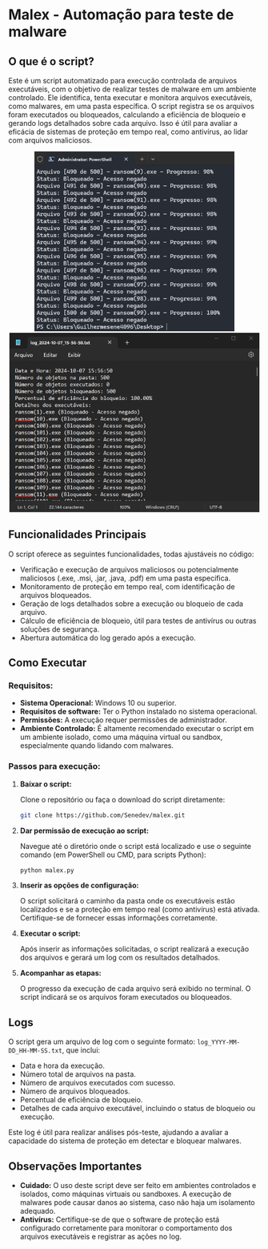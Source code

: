 # Malex - Automação para teste de malware

## O que é o script?

Este é um script automatizado para execução controlada de arquivos executáveis, com o objetivo de realizar testes de malware em um ambiente controlado. Ele identifica, tenta executar e monitora arquivos executáveis, como malwares, em uma pasta específica. O script registra se os arquivos foram executados ou bloqueados, calculando a eficiência de bloqueio e gerando logs detalhados sobre cada arquivo. Isso é útil para avaliar a eficácia de sistemas de proteção em tempo real, como antivírus, ao lidar com arquivos maliciosos.

<p align="center">
  <img src="./imagens/malex1.png" alt="Descrição da imagem" width="400"/>
  <img src="./imagens/malex2.png" alt="Descrição da imagem" width="500"/>
</p>


## Funcionalidades Principais

O script oferece as seguintes funcionalidades, todas ajustáveis no código:

- Verificação e execução de arquivos maliciosos ou potencialmente maliciosos (.exe, .msi, .jar, .java, .pdf) em uma pasta específica.
- Monitoramento de proteção em tempo real, com identificação de arquivos bloqueados.
- Geração de logs detalhados sobre a execução ou bloqueio de cada arquivo.
- Cálculo de eficiência de bloqueio, útil para testes de antivírus ou outras soluções de segurança.
- Abertura automática do log gerado após a execução.

## Como Executar

### Requisitos:

- **Sistema Operacional:** Windows 10 ou superior.
- **Requisitos de software:** Ter o Python instalado no sistema operacional.
- **Permissões:** A execução requer permissões de administrador.
- **Ambiente Controlado:** É altamente recomendado executar o script em um ambiente isolado, como uma máquina virtual ou sandbox, especialmente quando lidando com malwares.

### Passos para execução:

1. **Baixar o script:**

   Clone o repositório ou faça o download do script diretamente:

   ```bash
   git clone https://github.com/Senedev/malex.git
   ```

2. **Dar permissão de execução ao script:**

   Navegue até o diretório onde o script está localizado e use o seguinte comando (em PowerShell ou CMD, para scripts Python):

   ```bash
   python malex.py
   ```

3. **Inserir as opções de configuração:**

   O script solicitará o caminho da pasta onde os executáveis estão localizados e se a proteção em tempo real (como antivírus) está ativada. Certifique-se de fornecer essas informações corretamente.

4. **Executar o script:**

   Após inserir as informações solicitadas, o script realizará a execução dos arquivos e gerará um log com os resultados detalhados.

5. **Acompanhar as etapas:**

   O progresso da execução de cada arquivo será exibido no terminal. O script indicará se os arquivos foram executados ou bloqueados.

## Logs

O script gera um arquivo de log com o seguinte formato: `log_YYYY-MM-DD_HH-MM-SS.txt`, que inclui:

- Data e hora da execução.
- Número total de arquivos na pasta.
- Número de arquivos executados com sucesso.
- Número de arquivos bloqueados.
- Percentual de eficiência de bloqueio.
- Detalhes de cada arquivo executável, incluindo o status de bloqueio ou execução.

Este log é útil para realizar análises pós-teste, ajudando a avaliar a capacidade do sistema de proteção em detectar e bloquear malwares.

## Observações Importantes

- **Cuidado:** O uso deste script deve ser feito em ambientes controlados e isolados, como máquinas virtuais ou sandboxes. A execução de malwares pode causar danos ao sistema, caso não haja um isolamento adequado.
- **Antivírus:** Certifique-se de que o software de proteção está configurado corretamente para monitorar o comportamento dos arquivos executáveis e registrar as ações no log.

